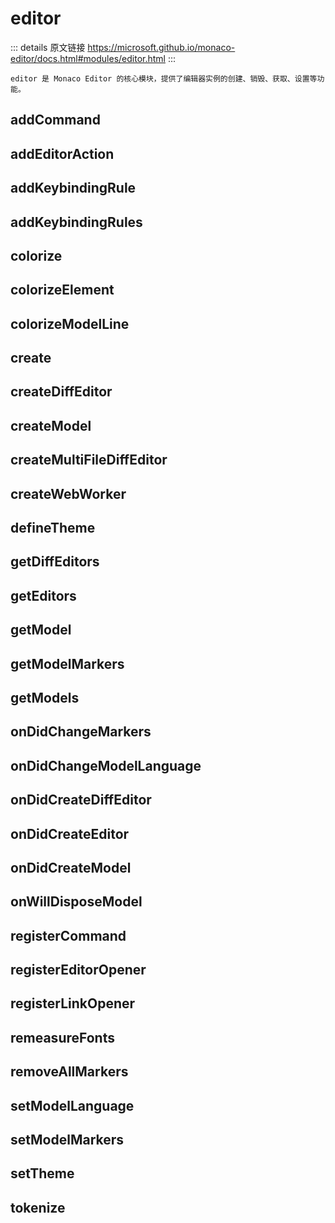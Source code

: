 # editor
        
::: details 原文链接
https://microsoft.github.io/monaco-editor/docs.html#modules/editor.html
:::

    editor 是 Monaco Editor 的核心模块，提供了编辑器实例的创建、销毁、获取、设置等功能。

## addCommand
<!--@include: ./editor/addCommand.md{6,}-->

## addEditorAction
<!--@include: ./editor/addEditorAction.md{6,}-->

## addKeybindingRule
<!--@include: ./editor/addKeybindingRule.md{6,}-->

## addKeybindingRules
<!--@include: ./editor/addKeybindingRules.md{6,}-->

## colorize
<!--@include: ./editor/colorize.md{6,}-->

## colorizeElement
<!--@include: ./editor/colorizeElement.md{6,}-->

## colorizeModelLine
<!--@include: ./editor/colorizeModelLine.md{6,}-->

## create
<!--@include: ./editor/create.md{6,}-->

## createDiffEditor
<!--@include: ./editor/createDiffEditor.md{6,}-->

## createModel
<!--@include: ./editor/createModel.md{6,}-->

## createMultiFileDiffEditor
<!--@include: ./editor/createMultiFileDiffEditor.md{6,}-->

## createWebWorker
<!--@include: ./editor/createWebWorker.md{6,}-->

## defineTheme
<!--@include: ./editor/defineTheme.md{6,}-->

## getDiffEditors
<!--@include: ./editor/getDiffEditors.md{6,}-->

## getEditors
<!--@include: ./editor/getEditors.md{6,}-->

## getModel
<!--@include: ./editor/getModel.md{6,}-->

## getModelMarkers
<!--@include: ./editor/getModelMarkers.md{6,}-->

## getModels
<!--@include: ./editor/getModels.md{6,}-->

## onDidChangeMarkers
<!--@include: ./editor/onDidChangeMarkers.md{6,}-->

## onDidChangeModelLanguage
<!--@include: ./editor/onDidChangeModelLanguage.md{6,}-->

## onDidCreateDiffEditor
<!--@include: ./editor/onDidCreateDiffEditor.md{6,}-->

## onDidCreateEditor
<!--@include: ./editor/onDidCreateEditor.md{6,}-->

## onDidCreateModel
<!--@include: ./editor/onDidCreateModel.md{6,}-->

## onWillDisposeModel
<!--@include: ./editor/onWillDisposeModel.md{6,}-->

## registerCommand
<!--@include: ./editor/registerCommand.md{6,}-->

## registerEditorOpener
<!--@include: ./editor/registerEditorOpener.md{6,}-->

## registerLinkOpener
<!--@include: ./editor/registerLinkOpener.md{6,}-->

## remeasureFonts
<!--@include: ./editor/remeasureFonts.md{6,}-->

## removeAllMarkers
<!--@include: ./editor/removeAllMarkers.md{6,}-->

## setModelLanguage
<!--@include: ./editor/setModelLanguage.md{6,}-->

## setModelMarkers
<!--@include: ./editor/setModelMarkers.md{6,}-->

## setTheme
<!--@include: ./editor/setTheme.md{6,}-->

## tokenize
<!--@include: ./editor/tokenize.md{6,}-->
